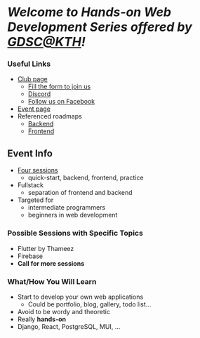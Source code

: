 # ***Welcome to Hands-on Web Development Series offered by [GDSC@KTH](https://gdsc.community.dev/kth-royal-institute-of-technology/)!***

### Useful Links

- [Club page](https://gdsc.community.dev/kth-royal-institute-of-technology/)
  - [Fill the form to join us](https://docs.google.com/forms/d/e/1FAIpQLSfC442orwrDRQ1vImzRoEs551En43UdylDWcvrZUl8mSbRLtw/viewform)
  - [Discord](https://discord.com/invite/8kTNbpSXh7)
  - [Follow us on Facebook](https://www.facebook.com/GDSCKTH)
- [Event page](https://gdsc.community.dev/events/details/developer-student-clubs-kth-royal-institute-of-technology-presents-hands-on-web-development-series/)
- Referenced roadmaps
  - [Backend](https://roadmap.sh/backend)
  - [Frontend](https://roadmap.sh/frontend)

## **Event Info**

- [Four sessions](https://gdsc.community.dev/events/details/developer-student-clubs-kth-royal-institute-of-technology-presents-hands-on-web-development-series/)
  - quick-start, backend, frontend, practice
- Fullstack
  - separation of frontend and backend
- Targeted for
  - intermediate programmers
  - beginners in web development

### Possible Sessions with Specific Topics

- Flutter by Thameez
- Firebase
- **Call for more sessions**

### What/How You Will Learn

- Start to develop your own web applications
  - Could be portfolio, blog, gallery, todo list...
- Avoid to be wordy and theoretic
- Really **hands-on**
- Django, React, PostgreSQL, MUI, ...
